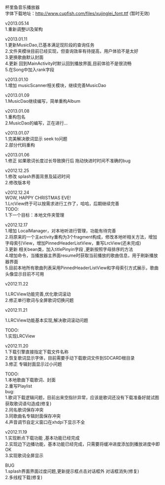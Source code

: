 杯里鱼音乐播放器 <br/>
字体下载地址：http://www.cupfish.com/files/xujinglei_font.ttf (暂时无效) <br/>

v2013.05.14 <br/>
1.重新调整UI及架构


v2013.01.11 <br/>
1.更新MusicDao,已基本满足现阶段的查询任务 <br/>
2.文件夹模块目前已经实现，但查询效率有待提高，用户体验不是太好<br/>
3.更换歌曲默认封面<br/>
4.更新 回到MainActivity时默认回到播放界面,目前体验不是很流畅<br/>
5.在Song中加入rank字段<br/>


v2013.01.10 <br/>
1.增加 musicScanner相关模块，继续完善MusicDao<br/>

v2013.01.09 <br />
1.MusicDao继续编写，简单重构Album<br/>

v2013.01.08 <br/>
1.重构包名<br/>
2.MusicDao的编写，正在进行...<br/>

v2013.01.07<br/>
1.完美解决歌词显示 seek to问题<br/>
2.部分代码重构<br/>

v2013.01.06<br/>
1.修正 如果歌词长度过长导致换行后 拖动快进时时间不准确的bug<br/>

v2012.12.25<br/>
1.修改 splash界面背景及延迟时间<br/>
2.修改版本号<br/>

v2012.12.24<br />
WOW, HAPPY CHRISTMAS EVE!<br/>
1.LrcView终于可以按需求进行工作了，哈哈，后期继续完善<br/>
TODO:<br/>
1.下一个目标：本地文件夹管理


v2012.12.17<br />
1.增加 LocalManager，对本地听进行管理，功能有待完善<br/>
2.将原来的一个主activity重构为3个fragment构成，修改本地听相关方法，增加字母索引View，增加PinnedHeaderListView，重写LrcView(还未完成)<br/>
3.更新 相关bean类，加入titlePinyin字段 ,更新按照字母排序的方法<br/>
4.增加命令，当播放器主界面resume时获取当前播放的歌曲信息，用于刷新播放器界面<br/>
5.目前本地所有歌曲列表采用PinnedHeaderListView和字母索引方式展示，歌曲头像显示目前不可用<br/>

v2012.11.22<br />

1.LRCView功能完善,优化歌词滚动<br />
2.修正单行歌词与全屏歌词切换问题<br />


v2012.11.21<br />

1.LRCView功能基本实现,解决歌词滚动问题<br />

TODO:<br/>
1.实现LRCView<br />

v2012.11.20<br/>
1.下载引擎直接指定下载文件名称<br/>
2.恢复歌词显示字体，目前需要手动下载歌词文件到SDCARD根目录<br/>
3.修正 专辑封面显示过小问题<br/>

TODO:<br/>
1.本地歌曲下载歌词、封面<br/>
2.重写Playlist<br/>
bug:<br/>
1.歌词下载逻辑问题，目前出来空指针异常，应该是歌词还没有下载准备好就试图获取歌词语句造成(修复)<br/>
2.同名歌词保存冲突<br/>
3.同歌曲名专辑封面保存冲突<br/>
4.声音调节自定义窗口在xhdpi下显示不全<br/>

v2012.11.19<br/>
1.实现断点下载功能 ,基本功能已经完成<br/>
2.实现边下边播功能，基本功能已经完成，只需要将缓冲进度添加到播放进度中即OK<br/>
3.实现歌词全屏显示<br/>

BUG<br/>
1.splash界面界面过度问题,更新提示框点击对话框外 对话框消失(修复)<br/>
2.多线程下载(修复)<br/>
